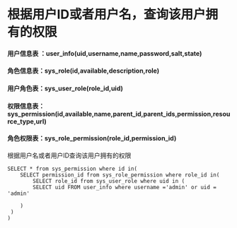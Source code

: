 # 根据用户ID或者用户名，查询该用户拥有的权限

#### 用户信息表 ：user_info(uid,username,name,password,salt,state)
#### 角色信息表：sys_role(id,available,description,role)
#### 用户角色表：sys_user_role(role_id,uid)
#### 权限信息表：sys_permission(id,available,name,parent_id,parent_ids,permission,resource_type,url)
#### 角色权限表：sys_role_permission(role_id,permission_id)

根据用户名或者用户ID查询该用户拥有的权限

    SELECT * from sys_permission where id in(
    	SELECT permission_id from sys_role_permission where role_id in(
    		SELECT role_id from sys_user_role where uid in (
    		SELECT uid FROM user_info where username ='admin' or uid = 'admin'

    	)
     )
    )